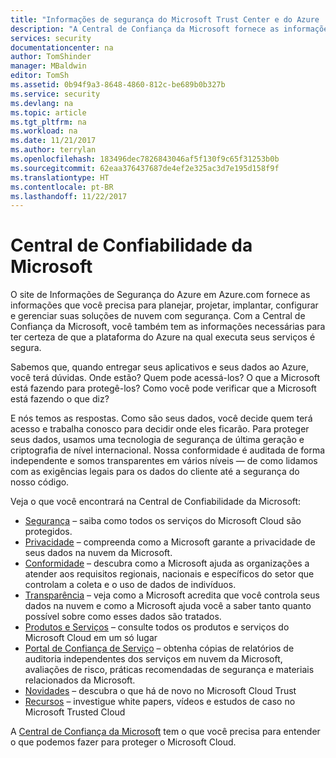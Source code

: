 ```yaml
---
title: "Informações de segurança do Microsoft Trust Center e do Azure | Microsoft Docs"
description: "A Central de Confiança da Microsoft fornece as informações de que você precisa para ter certeza de que a plataforma do Azure na qual executa seus serviços é segura."
services: security
documentationcenter: na
author: TomShinder
manager: MBaldwin
editor: TomSh
ms.assetid: 0b94f9a3-8648-4860-812c-be689b0b327b
ms.service: security
ms.devlang: na
ms.topic: article
ms.tgt_pltfrm: na
ms.workload: na
ms.date: 11/21/2017
ms.author: terrylan
ms.openlocfilehash: 183496dec7826843046af5f130f9c65f31253b0b
ms.sourcegitcommit: 62eaa376437687de4ef2e325ac3d7e195d158f9f
ms.translationtype: HT
ms.contentlocale: pt-BR
ms.lasthandoff: 11/22/2017
---
```

# <a name="microsoft-trust-center"></a>Central de Confiabilidade da Microsoft
O site de Informações de Segurança do Azure em Azure.com fornece as informações que você precisa para planejar, projetar, implantar, configurar e gerenciar suas soluções de nuvem com segurança. Com a Central de Confiança da Microsoft, você também tem as informações necessárias para ter certeza de que a plataforma do Azure na qual executa seus serviços é segura.

Sabemos que, quando entregar seus aplicativos e seus dados ao Azure, você terá dúvidas. Onde estão? Quem pode acessá-los? O que a Microsoft está fazendo para protegê-los? Como você pode verificar que a Microsoft está fazendo o que diz?

E nós temos as respostas. Como são seus dados, você decide quem terá acesso e trabalha conosco para decidir onde eles ficarão. Para proteger seus dados, usamos uma tecnologia de segurança de última geração e criptografia de nível internacional. Nossa conformidade é auditada de forma independente e somos transparentes em vários níveis — de como lidamos com as exigências legais para os dados do cliente até a segurança do nosso código.

Veja o que você encontrará na Central de Confiabilidade da Microsoft:

* [Segurança](https://aka.ms/tcsecurity) – saiba como todos os serviços do Microsoft Cloud são protegidos.
* [Privacidade](https://aka.ms/tcprivacy) – compreenda como a Microsoft garante a privacidade de seus dados na nuvem da Microsoft.
* [Conformidade](https://aka.ms/tccompliance) – descubra como a Microsoft ajuda as organizações a atender aos requisitos regionais, nacionais e específicos do setor que controlam a coleta e o uso de dados de indivíduos.
* [Transparência](https://aka.ms/tctransparency) – veja como a Microsoft acredita que você controla seus dados na nuvem e como a Microsoft ajuda você a saber tanto quanto possível sobre como esses dados são tratados.
* [Produtos e Serviços](https://aka.ms/tcproductsservices) – consulte todos os produtos e serviços do Microsoft Cloud em um só lugar
* [Portal de Confiança de Serviço](https://aka.ms/tcservicetrportal) – obtenha cópias de relatórios de auditoria independentes dos serviços em nuvem da Microsoft, avaliações de risco, práticas recomendadas de segurança e materiais relacionados da Microsoft.
* [Novidades](https://aka.ms/tcwhatsnew) – descubra o que há de novo no Microsoft Cloud Trust
* [Recursos](https://aka.ms/tcresources) – investigue white papers, vídeos e estudos de caso no Microsoft Trusted Cloud

A [Central de Confiança da Microsoft](https://www.microsoft.com/trustcenter) tem o que você precisa para entender o que podemos fazer para proteger o Microsoft Cloud.
